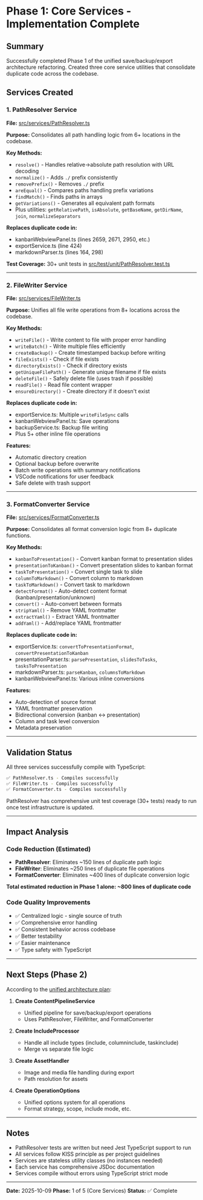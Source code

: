 # Phase 1: Core Services - Implementation Complete

## Summary

Successfully completed Phase 1 of the unified save/backup/export architecture refactoring. Created three core service utilities that consolidate duplicate code across the codebase.

## Services Created

### 1. PathResolver Service
**File:** [src/services/PathResolver.ts](../src/services/PathResolver.ts)

**Purpose:** Consolidates all path handling logic from 6+ locations in the codebase.

**Key Methods:**
- `resolve()` - Handles relative→absolute path resolution with URL decoding
- `normalize()` - Adds `./` prefix consistently
- `removePrefix()` - Removes `./` prefix
- `areEqual()` - Compares paths handling prefix variations
- `findMatch()` - Finds paths in arrays
- `getVariations()` - Generates all equivalent path formats
- Plus utilities: `getRelativePath`, `isAbsolute`, `getBaseName`, `getDirName`, `join`, `normalizeSeparators`

**Replaces duplicate code in:**
- kanbanWebviewPanel.ts (lines 2659, 2671, 2950, etc.)
- exportService.ts (line 424)
- markdownParser.ts (lines 164, 298)

**Test Coverage:** 30+ unit tests in [src/test/unit/PathResolver.test.ts](../src/test/unit/PathResolver.test.ts)

---

### 2. FileWriter Service
**File:** [src/services/FileWriter.ts](../src/services/FileWriter.ts)

**Purpose:** Unifies all file write operations from 8+ locations across the codebase.

**Key Methods:**
- `writeFile()` - Write content to file with proper error handling
- `writeBatch()` - Write multiple files efficiently
- `createBackup()` - Create timestamped backup before writing
- `fileExists()` - Check if file exists
- `directoryExists()` - Check if directory exists
- `getUniqueFilePath()` - Generate unique filename if file exists
- `deleteFile()` - Safely delete file (uses trash if possible)
- `readFile()` - Read file content wrapper
- `ensureDirectory()` - Create directory if it doesn't exist

**Replaces duplicate code in:**
- exportService.ts: Multiple `writeFileSync` calls
- kanbanWebviewPanel.ts: Save operations
- backupService.ts: Backup file writing
- Plus 5+ other inline file operations

**Features:**
- Automatic directory creation
- Optional backup before overwrite
- Batch write operations with summary notifications
- VSCode notifications for user feedback
- Safe delete with trash support

---

### 3. FormatConverter Service
**File:** [src/services/FormatConverter.ts](../src/services/FormatConverter.ts)

**Purpose:** Consolidates all format conversion logic from 8+ duplicate functions.

**Key Methods:**
- `kanbanToPresentation()` - Convert kanban format to presentation slides
- `presentationToKanban()` - Convert presentation slides to kanban format
- `taskToPresentation()` - Convert single task to slide
- `columnToMarkdown()` - Convert column to markdown
- `taskToMarkdown()` - Convert task to markdown
- `detectFormat()` - Auto-detect content format (kanban/presentation/unknown)
- `convert()` - Auto-convert between formats
- `stripYaml()` - Remove YAML frontmatter
- `extractYaml()` - Extract YAML frontmatter
- `addYaml()` - Add/replace YAML frontmatter

**Replaces duplicate code in:**
- exportService.ts: `convertToPresentationFormat`, `convertPresentationToKanban`
- presentationParser.ts: `parsePresentation`, `slidesToTasks`, `tasksToPresentation`
- markdownParser.ts: `parseKanban`, `columnsToMarkdown`
- kanbanWebviewPanel.ts: Various inline conversions

**Features:**
- Auto-detection of source format
- YAML frontmatter preservation
- Bidirectional conversion (kanban ↔ presentation)
- Column and task level conversion
- Metadata preservation

---

## Validation Status

All three services successfully compile with TypeScript:

```bash
✅ PathResolver.ts - Compiles successfully
✅ FileWriter.ts - Compiles successfully
✅ FormatConverter.ts - Compiles successfully
```

PathResolver has comprehensive unit test coverage (30+ tests) ready to run once test infrastructure is updated.

---

## Impact Analysis

### Code Reduction (Estimated)
- **PathResolver**: Eliminates ~150 lines of duplicate path logic
- **FileWriter**: Eliminates ~250 lines of duplicate file operations
- **FormatConverter**: Eliminates ~400 lines of duplicate conversion logic

**Total estimated reduction in Phase 1 alone: ~800 lines of duplicate code**

### Code Quality Improvements
- ✅ Centralized logic - single source of truth
- ✅ Comprehensive error handling
- ✅ Consistent behavior across codebase
- ✅ Better testability
- ✅ Easier maintenance
- ✅ Type safety with TypeScript

---

## Next Steps (Phase 2)

According to the [unified architecture plan](unified-save-export-architecture-plan.md):

1. **Create ContentPipelineService**
   - Unified pipeline for save/backup/export operations
   - Uses PathResolver, FileWriter, and FormatConverter

2. **Create IncludeProcessor**
   - Handle all include types (include, columninclude, taskinclude)
   - Merge vs separate file logic

3. **Create AssetHandler**
   - Image and media file handling during export
   - Path resolution for assets

4. **Create OperationOptions**
   - Unified options system for all operations
   - Format strategy, scope, include mode, etc.

---

## Notes

- PathResolver tests are written but need Jest TypeScript support to run
- All services follow KISS principle as per project guidelines
- Services are stateless utility classes (no instances needed)
- Each service has comprehensive JSDoc documentation
- Services compile without errors using TypeScript strict mode

---

**Date:** 2025-10-09
**Phase:** 1 of 5 (Core Services)
**Status:** ✅ Complete
